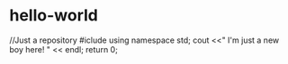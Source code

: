 # hello-world
//Just a repository
#iclude<iostream>
using namespace std;
  cout <<" I'm just a new boy here! " << endl;
  return 0;
  
